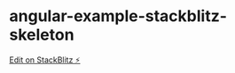 # angular-example-stackblitz-skeleton

[Edit on StackBlitz ⚡️](https://stackblitz.com/edit/angular-example-lazy-loading-nk)
